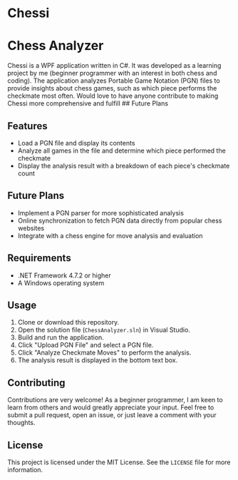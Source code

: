 # Chessi
# Chess Analyzer

Chessi is a WPF application written in C#. It was developed as a learning project by me (beginner programmer with an interest in both chess and coding). 
The application analyzes Portable Game Notation (PGN) files to provide insights about chess games, such as which piece performs the checkmate most often.
Would love to have anyone contribute to making Chessi more comprehensive and fulfill ## Future Plans
## Features

- Load a PGN file and display its contents
- Analyze all games in the file and determine which piece performed the checkmate
- Display the analysis result with a breakdown of each piece's checkmate count

## Future Plans

- Implement a PGN parser for more sophisticated analysis
- Online synchronization to fetch PGN data directly from popular chess websites
- Integrate with a chess engine for move analysis and evaluation

## Requirements

- .NET Framework 4.7.2 or higher
- A Windows operating system

## Usage

1. Clone or download this repository.
2. Open the solution file (`ChessAnalyzer.sln`) in Visual Studio.
3. Build and run the application.
4. Click "Upload PGN File" and select a PGN file.
5. Click "Analyze Checkmate Moves" to perform the analysis.
6. The analysis result is displayed in the bottom text box.

## Contributing

Contributions are very welcome! As a beginner programmer, I am keen to learn from others and would greatly appreciate your input. Feel free to submit a pull request, open an issue, or just leave a comment with your thoughts.

## License

This project is licensed under the MIT License. See the `LICENSE` file for more information.
